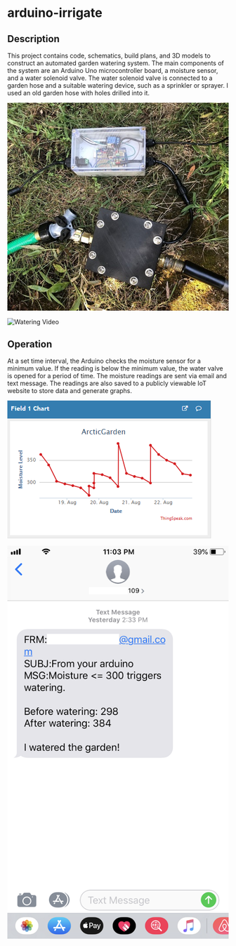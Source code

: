 # arduino-irrigate

 ## Description
 
 This project contains code, schematics, build plans, and 3D models to construct an automated garden watering system.  The main components of the system are an Arduino Uno microcontroller board, a moisture sensor, and a water solenoid valve.  The water solenoid valve is connected to a garden hose and a suitable watering device, such as a sprinkler or sprayer.  I used an old garden hose with holes drilled into it.  
 
  
![Installed System](./media/installed.jpg)


![Watering Video](./media/watering_20fps.gif)
 
 
 ## Operation
 At a set time interval, the Arduino checks the moisture sensor for a minimum value. If the reading is below the minimum value, the water valve is opened for a period of time.  The moisture readings are sent via email and text message.  The readings are also saved to a publicly viewable IoT website to store data and generate graphs.

![Moisture Graph](./media/graph.png)

![Text Message Example](./media/text.png)

